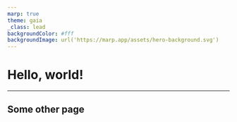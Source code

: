 ```yaml
---
marp: true
theme: gaia
_class: lead
backgroundColor: #fff
backgroundImage: url('https://marp.app/assets/hero-background.svg')
---
```


# Hello, world!

---

## Some other page
